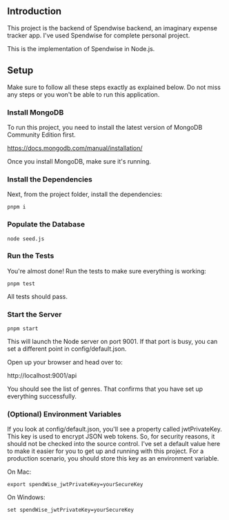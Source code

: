 ## Introduction

This project is the backend of Spendwise backend, an imaginary expense tracker app. I've used Spendwise for complete personal project.

This is the implementation of Spendwise in Node.js.

## Setup

Make sure to follow all these steps exactly as explained below. Do not miss any steps or you won't be able to run this application.

### Install MongoDB

To run this project, you need to install the latest version of MongoDB Community Edition first.

https://docs.mongodb.com/manual/installation/

Once you install MongoDB, make sure it's running.

### Install the Dependencies

Next, from the project folder, install the dependencies:

    pnpm i

### Populate the Database

    node seed.js

### Run the Tests

You're almost done! Run the tests to make sure everything is working:

    pnpm test

All tests should pass.

### Start the Server

    pnpm start

This will launch the Node server on port 9001. If that port is busy, you can set a different point in config/default.json.

Open up your browser and head over to:

http://localhost:9001/api

You should see the list of genres. That confirms that you have set up everything successfully.

### (Optional) Environment Variables

If you look at config/default.json, you'll see a property called jwtPrivateKey. This key is used to encrypt JSON web tokens. So, for security reasons, it should not be checked into the source control. I've set a default value here to make it easier for you to get up and running with this project. For a production scenario, you should store this key as an environment variable.

On Mac:

    export spendWise_jwtPrivateKey=yourSecureKey

On Windows:

    set spendWise_jwtPrivateKey=yourSecureKey